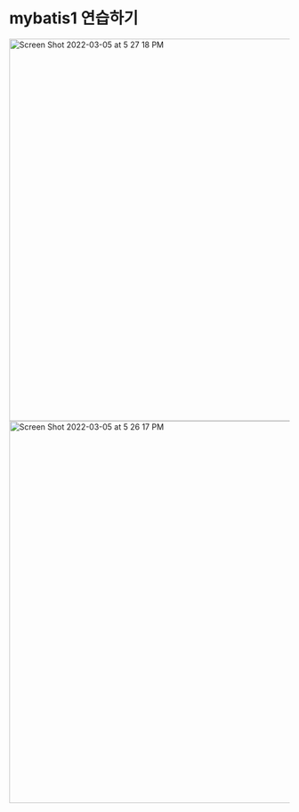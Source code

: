 # mybatis1 연습하기
<img width="686" alt="Screen Shot 2022-03-05 at 5 27 18 PM" src="https://user-images.githubusercontent.com/91236026/156875274-9d45b128-230c-4fa8-b77e-3dddbf44be0d.png">

<img width="686" alt="Screen Shot 2022-03-05 at 5 26 17 PM" src="https://user-images.githubusercontent.com/91236026/156875250-45238079-5610-4cae-9549-75641f968834.png">
